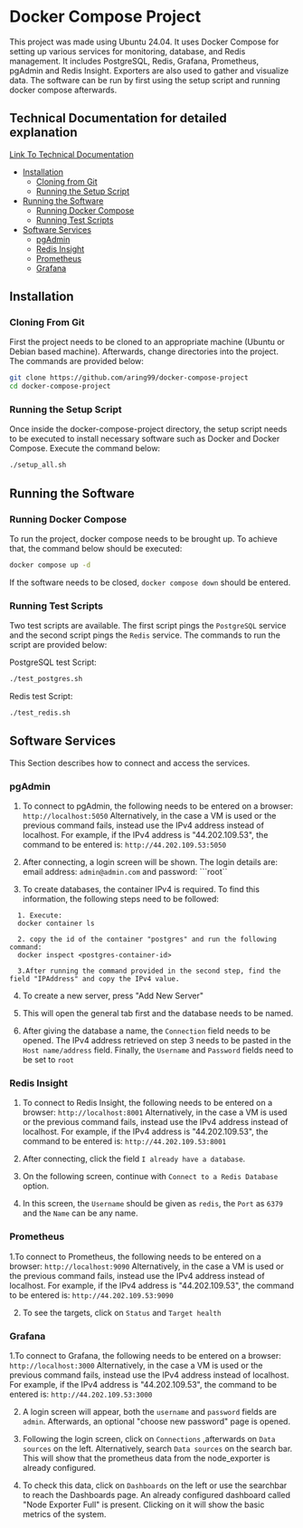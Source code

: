 # Docker Compose Project
This project was made using Ubuntu 24.04. It uses Docker Compose for setting up various services for monitoring, database, and Redis management. It includes PostgreSQL, Redis, Grafana, Prometheus, pgAdmin and Redis Insight. Exporters are also used to gather and visualize data.
 The software can be run by first using the setup script and running docker compose afterwards.
## Technical Documentation for detailed explanation
[Link To Technical Documentation]()
<!-- toc -->
- [Installation](#installation)
  - [Cloning from Git](#cloning-from-git)
  - [Running the Setup Script](#running-the-setup-script)
- [Running the Software](#running-the-software)
  - [Running Docker Compose](#running-docker-compose)
  - [Running Test Scripts](#running-test-scripts)
- [Software Services](#software-services) 
  - [pgAdmin](#pgadmin)
  - [Redis Insight](#redis-insight)
  - [Prometheus](#prometheus)
  - [Grafana](#grafana)
<!-- tocstop -->
## Installation
### Cloning From Git
First the project needs to be cloned to an appropriate machine (Ubuntu or Debian based machine). Afterwards, change directories into the project. The commands are provided below:
```bash
git clone https://github.com/aring99/docker-compose-project
cd docker-compose-project
```

### Running the Setup Script
Once inside the docker-compose-project directory, the setup script needs to be executed to install necessary software such as Docker and Docker Compose. Execute the command below:
```bash
./setup_all.sh
```

## Running the Software
### Running Docker Compose
To run the project, docker compose needs to be brought up. To achieve that, the command below should be executed:
```bash
docker compose up -d
```
If the software needs to be closed, ```docker compose down``` should be entered.

### Running Test Scripts
Two test scripts are available. The first script pings the ```PostgreSQL``` service and the second script pings the ```Redis``` service. The commands to run the script are provided below:

PostgreSQL test Script:
```bash
./test_postgres.sh
```

Redis test Script:
```bash
./test_redis.sh
```

## Software Services
This Section describes how to connect and access the services. 
### pgAdmin
1. To connect to pgAdmin, the following needs to be entered on a browser: ```http://localhost:5050```
Alternatively, in the case a VM is used or the previous command fails, instead use the IPv4 address instead of localhost. For example, if the IPv4 address is "44.202.109.53", the command to be entered is: ```http://44.202.109.53:5050```

2. After connecting, a login screen will be shown. The login details are: email address: ```admin@admin.com``` and password: ```root``

3. To create databases, the container IPv4 is required. To find this information, the following steps need to be followed:
 ```
   1. Execute:
   docker container ls

   2. copy the id of the container "postgres" and run the following command:
   docker inspect <postgres-container-id>

   3.After running the command provided in the second step, find the field "IPAddress" and copy the IPv4 value.
   ```
4. To create a new server, press "Add New Server"

5. This will open the general tab first and the database needs to be named.

6. After giving the database a name, the  ```Connection``` field needs to be opened. The IPv4 address retrieved on step 3 needs to be pasted in the ```Host name/address``` field. Finally, the ```Username``` and ```Password``` fields need to be set to ```root``` 
### Redis Insight
1. To connect to Redis Insight, the following needs to be entered on a browser: ```http://localhost:8001```
Alternatively, in the case a VM is used or the previous command fails, instead use the IPv4 address instead of localhost. For example, if the IPv4 address is "44.202.109.53", the command to be entered is: ```http://44.202.109.53:8001```

2. After connecting, click the field ```I already have a database```.

3. On the following screen, continue with ```Connect to a Redis Database``` option.

4.  In this screen, the ```Username``` should be given as ```redis```, the ```Port``` as ```6379``` and the ```Name``` can be any name.
### Prometheus
1.To connect to Prometheus, the following needs to be entered on a browser: ```http://localhost:9090```
Alternatively, in the case a VM is used or the previous command fails, instead use the IPv4 address instead of localhost. For example, if the IPv4 address is "44.202.109.53", the command to be entered is: ```http://44.202.109.53:9090```

2. To see the targets, click on ```Status``` and ```Target health```
### Grafana
1.To connect to Grafana, the following needs to be entered on a browser: ```http://localhost:3000```
Alternatively, in the case a VM is used or the previous command fails, instead use the IPv4 address instead of localhost. For example, if the IPv4 address is "44.202.109.53", the command to be entered is: ```http://44.202.109.53:3000```

2. A login screen will appear, both the ```username``` and ```password``` fields are ```admin```. Afterwards, an optional "choose new password" page is opened.

3. Following the login screen, click on ```Connections``` ,afterwards on ```Data sources``` on the left. Alternatively, search ```Data sources``` on the search bar. This will show that the prometheus data from the node_exporter is already configured.

4. To check this data, click on ```Dashboards``` on the left or use the searchbar to reach the Dashboards page. An already configured dashboard called "Node Exporter Full" is present. Clicking on it will show the basic metrics of the system.  
